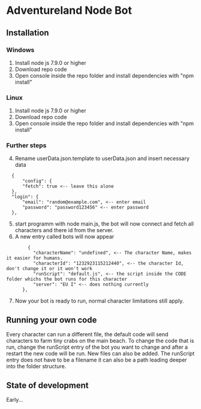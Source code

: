 # Adventureland Node Bot

## Installation
### Windows
  1. Install node js 7.9.0 or higher 
  2. Download repo code
  3. Open console inside the repo folder and install dependencies with "npm install"

### Linux
  1. Install node js 7.9.0 or higher 
  2. Download repo code
  3. Open console inside the repo folder and install dependencies with "npm install"
  
### Further steps
  4. Rename userData.json.template to userData.json and insert necessary data
  ```
    {
        "config": {
        "fetch": true <-- leave this alone
    },
    "login": {
        "email": "random@example.com", <-- enter email
        "password": "password123456" <-- enter password
    },      
  ```
  5. start programm with node main.js, the bot will now connect and fetch all characters and there id from the server.
  6. A new entry called bots will now appear
  ```
          {
            "characterName": "undefined", <-- The character Name, makes it easier for humans.
            "characterId": "1232923115212440", <-- the character Id, don't change it or it won't work
            "runScript": "default.js", <-- the script inside the CODE folder whichs the bot runs for this character
            "server": "EU I" <-- does nothing currently
        },
  ```
  7. Now your bot is ready to run, normal character limitations still apply.
## Running your own code
Every character can run a different file, the default code will send characters to farm tiny crabs on the main beach. To change the code that is run, change the runScript entry of the bot you want to change and after a restart the new code will be run.
New files can also be added. The runScript entry does not have to be a filename it can also be a path leading deeper into the folder structure.

## State of development
Early...


  
  
  
